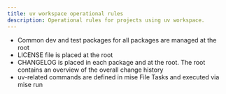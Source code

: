 ```yaml
---
title: uv workspace operational rules
description: Operational rules for projects using uv workspace.
---
```


- Common dev and test packages for all packages are managed at the root
- LICENSE file is placed at the root
- CHANGELOG is placed in each package and at the root. The root contains an overview of the overall change history
- uv-related commands are defined in mise File Tasks and executed via mise run
